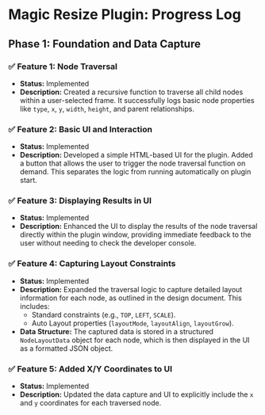 # Magic Resize Plugin: Progress Log

## Phase 1: Foundation and Data Capture

### ✅ Feature 1: Node Traversal
- **Status:** Implemented
- **Description:** Created a recursive function to traverse all child nodes within a user-selected frame. It successfully logs basic node properties like `type`, `x`, `y`, `width`, `height`, and parent relationships.

### ✅ Feature 2: Basic UI and Interaction
- **Status:** Implemented
- **Description:** Developed a simple HTML-based UI for the plugin. Added a button that allows the user to trigger the node traversal function on demand. This separates the logic from running automatically on plugin start.

### ✅ Feature 3: Displaying Results in UI
- **Status:** Implemented
- **Description:** Enhanced the UI to display the results of the node traversal directly within the plugin window, providing immediate feedback to the user without needing to check the developer console.

### ✅ Feature 4: Capturing Layout Constraints
- **Status:** Implemented
- **Description:** Expanded the traversal logic to capture detailed layout information for each node, as outlined in the design document. This includes:
    - Standard constraints (e.g., `TOP`, `LEFT`, `SCALE`).
    - Auto Layout properties (`layoutMode`, `layoutAlign`, `layoutGrow`).
- **Data Structure:** The captured data is stored in a structured `NodeLayoutData` object for each node, which is then displayed in the UI as a formatted JSON object.

### ✅ Feature 5: Added X/Y Coordinates to UI
- **Status:** Implemented
- **Description:** Updated the data capture and UI to explicitly include the `x` and `y` coordinates for each traversed node.
